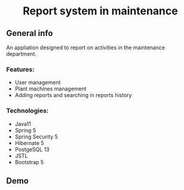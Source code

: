 <h1 align="center">Report system in maintenance</h1>

<h2 align="left">General info</h2>
An appliation designed to report on activities in the maintenance department.

<h3 align="left">Features:</h3>

- User management 
- Plant machines management
- Adding reports and searching in reports history 

<h3 align="left">Technologies:</h3>

- Java11
- Spring 5
- Spring Security 5
- Hibernate 5
- PostgeSQL 13
- JSTL
- Bootstrap 5

<h2 align="left">Demo</h2>





